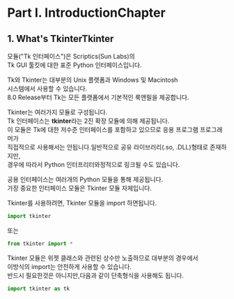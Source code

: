 # Part I. IntroductionChapter 

## 1. What's TkinterTkinter 

모듈("Tk 인터페이스")은 Scriptics(Sun Labs)의   
Tk GUI 툴킷에 대한 표준 Python 인터페이스입니다.   

Tk와 Tkinter는 대부분의 Unix 플랫폼과 Windows 및 Macintosh      
시스템에서 사용할 수 있습니다.       
8.0 Release부터 Tk는 모든 플랫폼에서 기본적인 룩앤필을 제공합니다.   

Tkinter는 여러가지 모듈로 구성됩니다.   
Tk 인터페이스는 **tkinter**라는 2진 확장 모듈에 의해 제공됩니다.      
이 모듈은 Tk에 대한 저수준 인터페이스를 포함하고 있으므로 응용 프로그램 프로그래머가     
직접적으로 사용해서는 안됩니다.일반적으로 공유 라이브러리(.so, .DLL)형태로 존재하지만,    
경우에 따라서 Python 인터프리터와정적으로 링크될 수도 있습니다.    

공용 인터페이스는 여러개의 Python 모듈을 통해 제공됩니다.    
가장 중요한 인터페이스 모듈은 Tkinter 모듈 자체입니다.    

Tkinter를 사용하려면, Tkinter 모듈을 import 하면됩니다.    

```python
import tkinter
```

또는    

```python
from tkinter import *
```

Tkinter 모듈은 위젯 클래스와 관련된 상수만 노출하므로 대부분의 경우에서     
이방식의 import는 안전하게 사용할 수 있습니다.      
반드시 필요한것은 아니지만,다음과 같이 단축형식을 사용해도 됩니다.    

```python
import tkinter as tk
```
